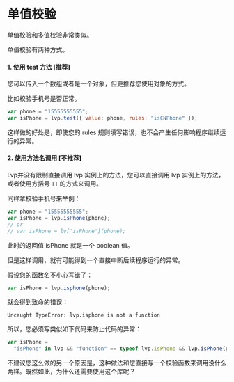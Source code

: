 # 单值校验

单值校验和多值校验非常类似。

单值校验有两种方式。

#### 1. 使用 test 方法 [推荐]

您可以传入一个数组或者是一个对象，但更推荐您使用对象的方式。

比如校验手机号是否正常。

```js
var phone = "15555555555";
var isPhone = lvp.test({ value: phone, rules: "isCNPhone" });
```

这样做的好处是，即使您的 rules 规则填写错误，也不会产生任何影响程序继续运行的异常。

#### 2. 使用方法名调用 [不推荐]

Lvp并没有限制直接调用 lvp 实例上的方法，您可以直接调用 lvp 实例上的方法，或者使用方括号 `[]` 的方式来调用。

同样拿校验手机号来举例：

```js
var phone = "15555555555";
var isPhone = lvp.isPhone(phone);
// or
// var isPhone = lv['isPhone'](phone);
```

此时的返回值 isPhone 就是一个 boolean 值。

但是这样调用，就有可能得到一个直接中断后续程序运行的异常。

假设您的函数名不小心写错了：

```js
var isPhone = lvp.isphone(phone);
```

就会得到致命的错误：

```text
Uncaught TypeError: lvp.isphone is not a function
```

所以，您必须写类似如下代码来防止代码的异常：

```js
var isPhone =
  "isPhone" in lvp && "function" == typeof lvp.isPhone && lvp.isPhone(phone);
```

不建议您这么做的另一个原因是，这种做法和您直接写一个校验函数来调用没什么两样。既然如此，为什么还需要使用这个库呢？
